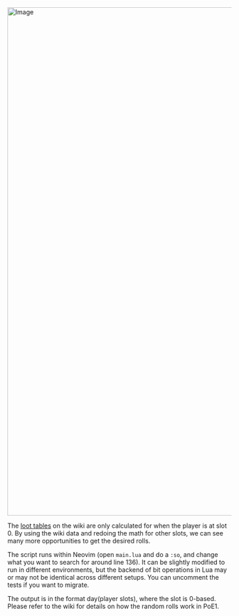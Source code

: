 <img width="1142" alt="Image" src="https://github.com/user-attachments/assets/8ef25c07-4f56-4e45-9ef4-38b0f18d4a42" />


The [loot tables](https://pillarsofeternity.fandom.com/wiki/Random_loot_tables) on the wiki are only calculated for when the player is at slot 0. By using the wiki data and redoing the math for other slots, we can see many more opportunities to get the desired rolls.

The script runs within Neovim (open ```main.lua``` and do a ```:so```, and change what you want to search for around line 136). It can be slightly modified to run in different environments, but the backend of bit operations in Lua may or may not be identical across different setups. You can uncomment the tests if you want to migrate.

The output is in the format day(player slots), where the slot is 0-based. Please refer to the wiki for details on how the random rolls work in PoE1.
